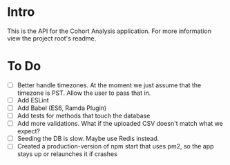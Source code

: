 # Intro
This is the API for the Cohort Analysis application. For more information view the project root's readme.

# To Do
- [ ] Better handle timezones. At the moment we just assume that the timezone is PST. Allow the user to pass that in.
- [ ] Add ESLint
- [ ] Add Babel (ES6, Ramda Plugin)
- [ ] Add tests for methods that touch the database
- [ ] Add more validations. What if the uploaded CSV doesn't match what we expect?
- [ ] Seeding the DB is slow. Maybe use Redis instead.
- [ ] Created a production-version of npm start that uses pm2, so the app stays up or relaunches it if crashes